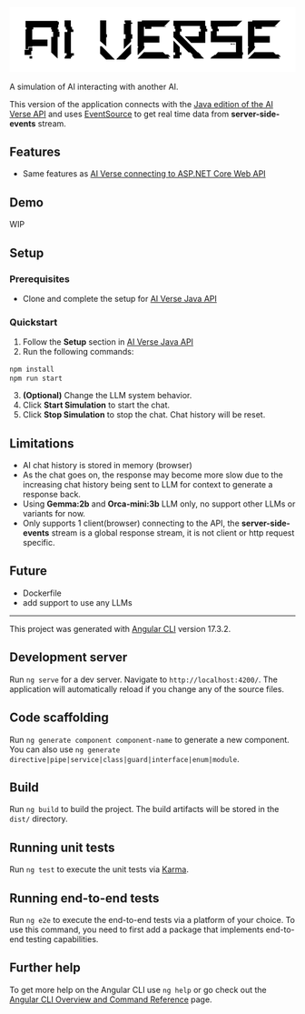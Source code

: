 ![](./src/assets/ai-verse-logo.png)

A simulation of AI interacting with another AI.

This version of the application connects with the [Java edition of the AI Verse API](https://github.com/robertmok/ai-verse-api-java) and uses [EventSource](https://developer.mozilla.org/en-US/docs/Web/API/EventSource) to get real time data from **server-side-events** stream.

## Features

- Same features as [AI Verse connecting to ASP.NET Core Web API](https://github.com/robertmok/ai-verse)

## Demo

WIP

## Setup

### Prerequisites

- Clone and complete the setup for [AI Verse Java API](https://github.com/robertmok/ai-verse-api-java?tab=readme-ov-file)

### Quickstart

1. Follow the **Setup** section in  [AI Verse Java API](https://github.com/robertmok/ai-verse-api-java?tab=readme-ov-file)
2. Run the following commands:
```
npm install
npm run start
```
3. **(Optional)** Change the LLM system behavior.
4. Click **Start Simulation** to start the chat.
5. Click **Stop Simulation** to stop the chat. Chat history will be reset.

## Limitations

- AI chat history is stored in memory (browser)
- As the chat goes on, the response may become more slow due to the increasing chat history being sent to LLM for context to generate a response back.
- Using **Gemma:2b** and **Orca-mini:3b** LLM only, no support other LLMs or variants for now.
- Only supports 1 client(browser) connecting to the API, the **server-side-events** stream is a global response stream, it is not client or http request specific. 

## Future

- Dockerfile
- add support to use any LLMs

-----

This project was generated with [Angular CLI](https://github.com/angular/angular-cli) version 17.3.2.

## Development server

Run `ng serve` for a dev server. Navigate to `http://localhost:4200/`. The application will automatically reload if you change any of the source files.

## Code scaffolding

Run `ng generate component component-name` to generate a new component. You can also use `ng generate directive|pipe|service|class|guard|interface|enum|module`.

## Build

Run `ng build` to build the project. The build artifacts will be stored in the `dist/` directory.

## Running unit tests

Run `ng test` to execute the unit tests via [Karma](https://karma-runner.github.io).

## Running end-to-end tests

Run `ng e2e` to execute the end-to-end tests via a platform of your choice. To use this command, you need to first add a package that implements end-to-end testing capabilities.

## Further help

To get more help on the Angular CLI use `ng help` or go check out the [Angular CLI Overview and Command Reference](https://angular.io/cli) page.
